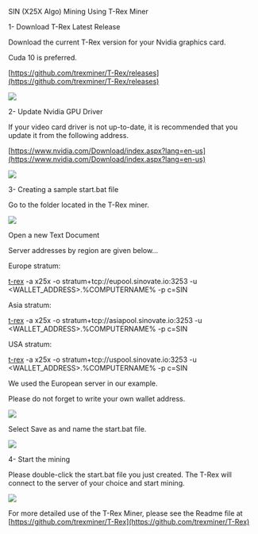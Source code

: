SIN (X25X Algo) Mining Using T-Rex Miner

1-  Download T-Rex Latest Release

Download the current T-Rex version for your Nvidia graphics card.

Cuda 10 is preferred.

[https://github.com/trexminer/T-Rex/releases](https://github.com/trexminer/T-Rex/releases)

![](https://lh5.googleusercontent.com/v7HXXlfWw6KejY0aRUCL78jJhNmEYn_RjIc7xFsY_Ur9mr4ndD0QSSmWWb9uGBj9naUMzCGcG4nlTN9eKrwJjfwThqDTgtwGM9n2afsz3iJ2eXdunR68DbfzukhVEjXHOo8j_Q2k)

2-  Update Nvidia GPU Driver

If your video card driver is not up-to-date, it is recommended that you update it from the following address.

[https://www.nvidia.com/Download/index.aspx?lang=en-us](https://www.nvidia.com/Download/index.aspx?lang=en-us)

![](https://lh4.googleusercontent.com/bwnRpSXVt6WE0so8Wv0ki6d1LXgzrBqTBd9jj9HWl1CawF9xV9jtrlNVg3d5gmVJKLwKoAKe3sbE2kBXu3crr0JqmFQln0kZ9SbCBS2_TnMCKGv3kyxc9jFVCsk8NsY3w4C1YlNs)

  

3-  Creating a sample start.bat file

Go to the folder located in the T-Rex miner.

![](https://lh5.googleusercontent.com/KRT3jYQBdEL8QKR5xp7xubuX7EwYhKU3Siobu0SgCDJnNPxZh1U8zTQ0KEmnSpKcR12JE4fMwG1p4ytmqlYSF3ji82TzmKkN6C310Ds696hRLWTrRyVDT8TcpUiDemDjTffrYjgf)

  
  
  
  

Open a new Text Document

Server addresses by region are given below…

Europe stratum:

[t-rex](https://github.com/trexminer/T-Rex/releases) -a x25x -o stratum+tcp://eupool.sinovate.io:3253 -u <WALLET_ADDRESS>.%COMPUTERNAME% -p c=SIN

Asia stratum:

[t-rex](https://github.com/trexminer/T-Rex/releases) -a x25x -o stratum+tcp://asiapool.sinovate.io:3253 -u <WALLET_ADDRESS>.%COMPUTERNAME% -p c=SIN

USA stratum:

[t-rex](https://github.com/trexminer/T-Rex/releases) -a x25x -o stratum+tcp://uspool.sinovate.io:3253 -u <WALLET_ADDRESS>.%COMPUTERNAME% -p c=SIN

  

We used the European server in our example.

Please do not forget to write your own wallet address.

![](https://lh6.googleusercontent.com/A78gk_daWADOf9G-93EnBC3X9bQTnoHBtlXK9PBuiydSQjWipvjpkYn0LkRNEnyul3r8kr-TQOkO7TtULlT96OSnBRgbbSHo9UX7bFnrN4U5gLIwJhW1hwpnTZSVcKXD8STbZ_UY)

Select Save as and name the start.bat file.

![](https://lh5.googleusercontent.com/F_cs8nhbXVNrfFOBWsEtQeUaM2Px6RjLT6jtvQ2NYpt-6OyqGOBGS3x069JH0mK_ClD3icRQC0Bm5UPS3bKX0TKO5smuwSkq8A9qTBTyD4lU5BQIRNUXyZaspmn0FiblObxNQET_)

4-  Start the mining

Please double-click the start.bat file you just created. The T-Rex will connect to the server of your choice and start mining.

  

![](https://lh4.googleusercontent.com/mkFBxfk1vuHxD_8JvtSYGWPT70aZB2_LZ2__zVYN01k5p5M1T-ZEr4iPK6SPTwH76v4SRMA4VmDC9pSN4y5QBdF8OSQvSnYr1NpSe_LZrXSgxqCgYebcDTEPlEMw85wa_sM2_ocU)

For more detailed use of the T-Rex Miner, please see the Readme file at [https://github.com/trexminer/T-Rex](https://github.com/trexminer/T-Rex)
